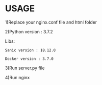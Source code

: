 # USAGE
1)Replace your nginx.conf file and html folder

2)Python version : 3.7.2 

  Libs:
  
    Sanic version : 18.12.0 
    
    Docker version : 3.7.0
    
3)Run server.py file

4)Run nginx 
